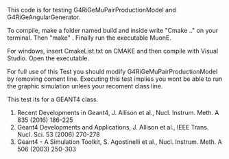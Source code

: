 This code is for testing G4RiGeMuPairProductionModel and G4RiGeAngularGenerator.

To compile, make a folder named build and inside write "Cmake .." on your terminal. Then "make" . Finally run the executable MuonE.

For windows, insert CmakeList.txt on CMAKE and then compile with Visual Studio. Open the executable.

For full use of this Test you should modify G4RiGeMuPairProductionModel by removing coment line. Executing this test implies you wont be able to run the graphic simulation unlees your recoment class line.

This test its for a GEANT4 class.

1. Recent Developments in Geant4, J. Allison et al., Nucl. Instrum. Meth. A 835 (2016) 186-225
2. Geant4 Developments and Applications, J. Allison et al., IEEE Trans. Nucl. Sci. 53 (2006) 270-278
3. Geant4 - A Simulation Toolkit, S. Agostinelli et al., Nucl. Instrum. Meth. A 506 (2003) 250-303